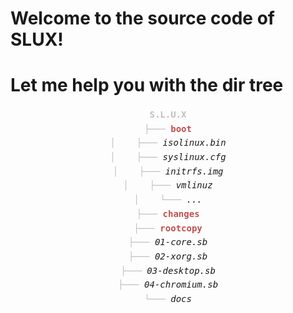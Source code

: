 # Welcome to the source code of SLUX!
# Let me help you with the dir tree
<center>

<p> 
<div style="line-height:17.0pt;font-family:monospace;">
<span style="color:#BFBFBF"><b>S.L.U.X</b></span><br>
<span style="color:#BFBFBF">├───</span> <b><span style="color:#C0504D">boot</span></b><br>
<span style="color:#BFBFBF">│&nbsp;&nbsp;&nbsp;&nbsp;├───</span> <i>isolinux.bin</i><br>
<span style="color:#BFBFBF">│&nbsp;&nbsp;&nbsp;&nbsp;├───</span> <i>syslinux.cfg</i><br>
<span style="color:#BFBFBF">│&nbsp;&nbsp;&nbsp;&nbsp;├───</span> <i>initrfs.img </i><br>
<span style="color:#BFBFBF">│&nbsp;&nbsp;&nbsp;&nbsp;├───</span> <i>vmlinuz</i><br>
<span style="color:#BFBFBF">│&nbsp;&nbsp;&nbsp;&nbsp;└───</span> <i>...</i><br>
<span style="color:#BFBFBF">├───</span> <b><span style="color:#C0504D">changes</span></b><br>
<span style="color:#BFBFBF">├───</span> <b><span style="color:#C0504D">rootcopy</span></b><br>
<span style="color:#BFBFBF">├───</span> <i>01-core.sb</i><br>
<span style="color:#BFBFBF">├───</span> <i>02-xorg.sb</i><br>
<span style="color:#BFBFBF">├───</span> <i>03-desktop.sb</i><br>
<span style="color:#BFBFBF">├───</span> <i>04-chromium.sb</i><br>
<span style="color:#BFBFBF">└───</span> <i>docs</i>
<span style=
</div>
